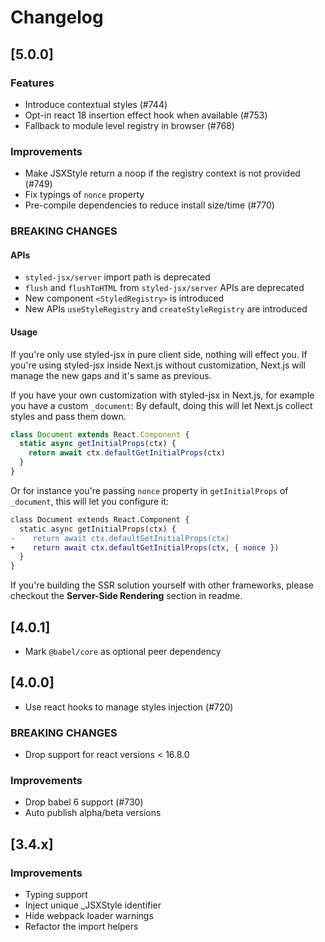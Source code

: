 # Changelog

## [5.0.0]

### Features

- Introduce contextual styles (#744)
- Opt-in react 18 insertion effect hook when available (#753)
- Fallback to module level registry in browser (#768)

### Improvements

- Make JSXStyle return a noop if the registry context is not provided (#749)
- Fix typings of `nonce` property
- Pre-compile dependencies to reduce install size/time (#770)

### BREAKING CHANGES

#### APIs

- `styled-jsx/server` import path is deprecated
- `flush` and `flushToHTML` from `styled-jsx/server` APIs are deprecated
- New component `<StyledRegistry>` is introduced
- New APIs `useStyleRegistry` and `createStyleRegistry` are introduced

#### Usage

If you're only use styled-jsx in pure client side, nothing will effect you.
If you're using styled-jsx inside Next.js without customization, Next.js will manage the new gaps and it's same as previous.

If you have your own customization with styled-jsx in Next.js, for example you have a custom `_document`:
By default, doing this will let Next.js collect styles and pass them down.

```jsx
class Document extends React.Component {
  static async getInitialProps(ctx) {
    return await ctx.defaultGetInitialProps(ctx)
  }
}
```

Or for instance you're passing `nonce` property in `getInitialProps` of `_document`, this will let you configure it:

```diff
class Document extends React.Component {
  static async getInitialProps(ctx) {
-    return await ctx.defaultGetInitialProps(ctx)
+    return await ctx.defaultGetInitialProps(ctx, { nonce })
  }
}
```

If you're building the SSR solution yourself with other frameworks, please checkout the **Server-Side Rendering** section in readme.

## [4.0.1]

- Mark `@babel/core` as optional peer dependency

## [4.0.0]

- Use react hooks to manage styles injection (#720)

### BREAKING CHANGES

- Drop support for react versions < 16.8.0

### Improvements

- Drop babel 6 support (#730)
- Auto publish alpha/beta versions

## [3.4.x]

### Improvements

- Typing support
- Inject unique \_JSXStyle identifier
- Hide webpack loader warnings
- Refactor the import helpers
